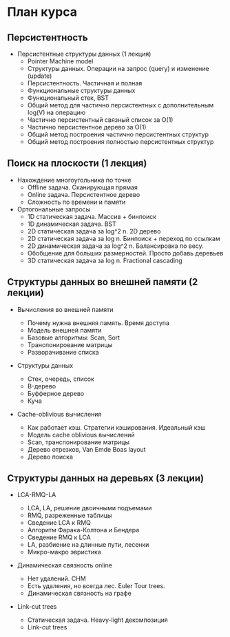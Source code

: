 # План курса

## Персистентность

* Персистентные структуры данных (1 лекция)
	* Pointer Machine model
	* Структуры данных. Операции на запрос (query) и изменение (update)
	* Персистентность. Частичная и полная
	* Функциональные структуры данных
	* Функциональный стек, BST
	* Общий метод для частично персистентных с дополнительным log(V) на операцию
	* Частично персистентный связный список за O(1)
	* Частично персистентное дерево за O(1)
	* Общий метод построения частично персистентных структур
	* Общий метод построения полностью персистентных структур

## Поиск на плоскости (1 лекция)

* Нахождение многоугольника по точке
	* Offline задача. Сканирующая прямая
	* Online задача. Персистентное дерево
	* Сложность по времени и памяти
* Ортогональные запросы
	* 1D статическая задача. Массив + бинпоиск
	* 1D динамическая задача. BST
	* 2D статическая задача за log^2 n. 2D дерево
	* 2D статическая задача за log n. Бинпоиск + переход по ссылкам
	* 2D динамическая задача за log^2 n. Балансировка по весу.
	* Обобщение для больших размерностей. Просто добавь деревьев
	* 3D статическая задача за log n. Fractional cascading

## Структуры данных во внешней памяти (2 лекции)

* Вычисления во внешней памяти
	* Почему нужна внешняя память. Время доступа
	* Модель внешней памяти
	* Базовые алгоритмы: Scan, Sort
	* Транспонирование матрицы
	* Разворачивание списка
* Структуры данных
	* Стек, очередь, список
	* B-дерево
	* Буфферное дерево
	* Куча

* Cache-oblivious вычисления
	* Как работает кэш. Стратегии кэширования. Идеальный кэш
	* Модель cache oblivious вычислений
	* Scan, транспонирование матрицы
	* Дерево отрезков, Van Emde Boas layout
	* Дерево поиска

## Структуры данных на деревьях (3 лекции)

* LCA-RMQ-LA
	* LCA, LA, решение двоичными подъемами
	* RMQ, разреженные таблицы
	* Сведение LCA к RMQ
	* Алгоритм Фарака-Колтона и Бендера
	* Сведение RMQ к LCA
	* LA, разбиение на длинные пути, лесенки  
	* Микро-макро эвристика

* Динамическая связность online
	* Нет удалений. СНМ
	* Есть удаления, но всегда лес. Euler Tour trees.
	* Динамическая связность на графе

* Link-cut trees
	* Статическая задача. Heavy-light декомпозиция
	* Link-cut trees








